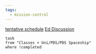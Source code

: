 ```yaml
---
tags:
  - mission-control
---
```

[tentative schedule](https://docs.google.com/spreadsheets/d/1BY1ZRnoMQweNuv8Okd9JgCvW_oE2ySYH4sm1Q07CHTY/edit?gid=0#gid=0) 
[Ed Discussion](https://edstem.org/us/courses/66610/discussion/)

```dataview
task
from "Classes + Uni/PDS/PDS Spaceship"
where !completed
```
